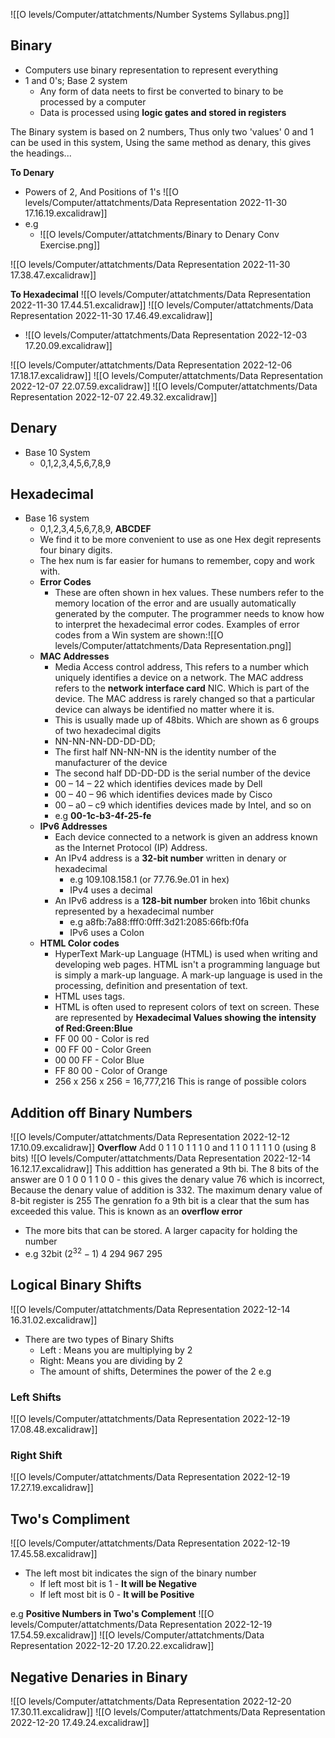![[O levels/Computer/attatchments/Number Systems Syllabus.png]]
## Binary
- Computers use binary representation to represent everything
- 1 and 0's; Base 2 system
	- Any form of data neets to first be converted to binary to be processed by a computer
	- Data is processed using **logic gates and stored in registers**

The Binary system is based on 2 numbers, Thus only two 'values' 0 and 1 can be used in this system, Using the same method as denary, this gives the headings...

**To Denary**
- Powers of 2, And Positions of 1's
  ![[O levels/Computer/attatchments/Data Representation 2022-11-30 17.16.19.excalidraw]]
- e.g
	- ![[O levels/Computer/attatchments/Binary to Denary Conv Exercise.png]]

![[O levels/Computer/attatchments/Data Representation 2022-11-30 17.38.47.excalidraw]]

**To Hexadecimal**
![[O levels/Computer/attatchments/Data Representation 2022-11-30 17.44.51.excalidraw]]
![[O levels/Computer/attatchments/Data Representation 2022-11-30 17.46.49.excalidraw]]
- ![[O levels/Computer/attatchments/Data Representation 2022-12-03 17.20.09.excalidraw]]

![[O levels/Computer/attatchments/Data Representation 2022-12-06 17.18.17.excalidraw]]
![[O levels/Computer/attatchments/Data Representation 2022-12-07 22.07.59.excalidraw]]
![[O levels/Computer/attatchments/Data Representation 2022-12-07 22.49.32.excalidraw]]
## Denary
- Base 10 System
	- 0,1,2,3,4,5,6,7,8,9

## Hexadecimal
- Base 16 system
	- 0,1,2,3,4,5,6,7,8,9, **ABCDEF**
	- We find it to be more convenient to use as one Hex degit represents four binary digits.
	- The hex num is far easier for humans to remember, copy and work with.
	- **Error Codes**
		- These are often shown in hex values. These numbers refer to the memory location of the error and are usually automatically generated by the computer. The programmer needs to know how to interpret the hexadecimal error codes. Examples of error codes from a Win system are shown:![[O levels/Computer/attatchments/Data Representation.png]]
	- **MAC Addresses**
		- Media Access control address, This refers to a number which uniquely identifies a device on a network. The MAC address refers to the **network interface card** NIC. Which is part of the device. The MAC address is rarely changed so that a particular device can always be identified no matter where it is.
		- This is usually made up of 48bits. Which are shown as 6 groups of two hexadecimal digits
		- NN-NN-NN-DD-DD-DD;
		- The first half NN-NN-NN is the identity number of the manufacturer of the device
		- The second half DD-DD-DD is the serial number of the device
		- 00 – 14 – 22 which identifies devices made by Dell
		- 00 – 40 – 96 which identifies devices made by Cisco 
		- 00 – a0 – c9 which identifies devices made by Intel, and so on
		- e.g **00-1c-b3-4f-25-fe**
	- **IPv6 Addresses**
		- Each device connected to a network is given an address known as the Internet Protocol (IP) Address. 
		- An IPv4 address is a **32-bit number** written in denary or hexadecimal
			- e.g 109.108.158.1 (or 77.76.9e.01 in hex)
			- IPv4 uses a decimal
		- An IPv6 address is a **128-bit number** broken into 16bit chunks represented by a hexadecimal number
			- e.g a8fb:7a88:fff0:0fff:3d21:2085:66fb:f0fa
			- IPv6 uses a Colon
	- **HTML Color codes**
		- HyperText  Mark-up Language (HTML) is used when writing and developing web pages. HTML isn't a programming language but is simply a mark-up language. A mark-up language is used in the processing, definition and presentation of text.
		- HTML uses tags.
		- HTML is often used to represent colors of text on screen. These are represented by **Hexadecimal Values showing the intensity of Red:Green:Blue** 
		- FF 00 00 - Color is red
		- 00 FF 00 - Color Green
		- 00 00 FF - Color Blue
		- FF 80 00 - Color of Orange
		- 256 x 256 x 256 = 16,777,216 This is range of possible colors
## Addition off Binary Numbers
![[O levels/Computer/attatchments/Data Representation 2022-12-12 17.10.09.excalidraw]]
**Overflow**
Add 0 1 1 0 1 1 1 0 and 1 1 0 1 1 1 1 0 (using 8 bits)
![[O levels/Computer/attatchments/Data Representation 2022-12-14 16.12.17.excalidraw]]
This addittion has generated a 9th bi. The 8 bits of the answer are 0 1 0 0 1 1 0 0 - this gives the denary value 76 which is incorrect, Because the denary value of addition is 332.
The maximum denary value of 8-bit register is 255
The genration fo a 9th bit is a clear that the sum has exceeded this value. This is known as an **overflow error**
- The more bits that can be stored. A larger capacity for holding the number
- e.g 32bit ($2^{32}-1$) 4 294 967 295

## Logical Binary Shifts
![[O levels/Computer/attatchments/Data Representation 2022-12-14 16.31.02.excalidraw]]
- There are two types of Binary Shifts
	- Left : Means you are multiplying by 2
	- Right: Means you are dividing by 2
	- The amount of shifts, Determines the power of the 2
e.g
### Left Shifts
![[O levels/Computer/attatchments/Data Representation 2022-12-19 17.08.48.excalidraw]]
### Right Shift
![[O levels/Computer/attatchments/Data Representation 2022-12-19 17.27.19.excalidraw]]

## Two's Compliment
![[O levels/Computer/attatchments/Data Representation 2022-12-19 17.45.58.excalidraw]]
- The left most bit indicates the sign of the binary number
	- If left most bit is 1 - **It will be Negative**
	- If left most bit is 0 - **It will be Positive**

e.g **Positive Numbers in Two's Complement**
![[O levels/Computer/attatchments/Data Representation 2022-12-19 17.54.59.excalidraw]]
![[O levels/Computer/attatchments/Data Representation 2022-12-20 17.20.22.excalidraw]]
## Negative Denaries in Binary
![[O levels/Computer/attatchments/Data Representation 2022-12-20 17.30.11.excalidraw]]
![[O levels/Computer/attatchments/Data Representation 2022-12-20 17.49.24.excalidraw]]
